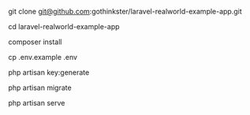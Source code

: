 git clone git@github.com:gothinkster/laravel-realworld-example-app.git

cd laravel-realworld-example-app

composer install

cp .env.example .env

php artisan key:generate

php artisan migrate

php artisan serve
